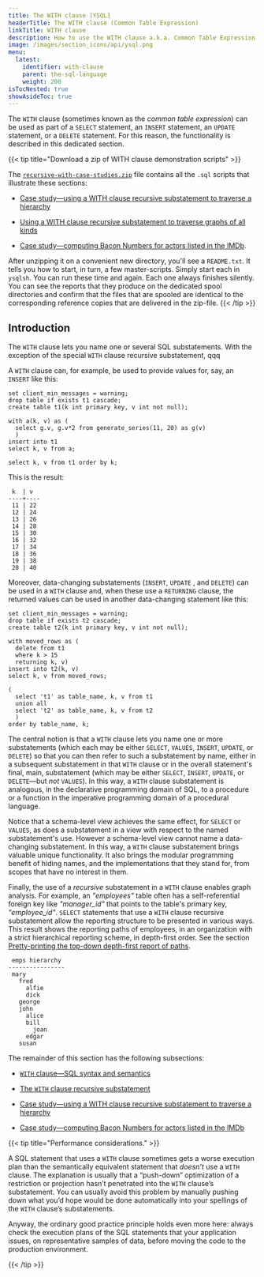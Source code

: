 ```yaml
---
title: The WITH clause [YSQL]
headerTitle: The WITH clause (Common Table Expression)
linkTitle: WITH clause
description: How to use the WITH clause a.k.a. Common Table Expression
image: /images/section_icons/api/ysql.png
menu:
  latest:
    identifier: with-clause
    parent: the-sql-language
    weight: 200
isTocNested: true
showAsideToc: true
---
```


The `WITH` clause (sometimes known as the _common table expression_) can be used as part of a `SELECT` statement, an `INSERT` statement, an `UPDATE` statement, or a `DELETE` statement. For this reason, the functionality is described in this dedicated section.

{{< tip title="Download a zip of WITH clause demonstration scripts" >}}

The [`recursive-with-case-studies.zip`](https://raw.githubusercontent.com/yugabyte/yugabyte-db/master/sample/recursive-with-case-studies/recursive-with-case-studies.zip) file contains all the `.sql` scripts that illustrate these sections:

- [Case study—using a WITH clause recursive substatement to traverse a hierarchy](./emps-hierarchy/)

- [Using a WITH clause recursive substatement to traverse graphs of all kinds](./traversing-general-graphs/)

- [Case study—computing Bacon Numbers for actors listed in the IMDb](./bacon-numbers/).

After unzipping it on a convenient new directory, you'll see a `README.txt`.  It tells you how to start, in turn, a few master-scripts. Simply start each in `ysqlsh`. You can run these time and again. Each one always finishes silently. You can see the reports that they produce on the dedicated spool directories and confirm that the files that are spooled are identical to the corresponding reference copies that are delivered in the zip-file.
{{< /tip >}}

## Introduction

The `WITH` clause lets you name one or several SQL substatements. With the exception of the special `WITH` clause recursive substatement, qqq

A `WITH` clause can, for example, be used to provide values for, say, an `INSERT` like this:

```plpgsql
set client_min_messages = warning;
drop table if exists t1 cascade;
create table t1(k int primary key, v int not null);

with a(k, v) as (
  select g.v, g.v*2 from generate_series(11, 20) as g(v)
  )
insert into t1
select k, v from a;

select k, v from t1 order by k;
```

This is the result:

```
 k  | v  
----+----
 11 | 22
 12 | 24
 13 | 26
 14 | 28
 15 | 30
 16 | 32
 17 | 34
 18 | 36
 19 | 38
 20 | 40
```

Moreover, data-changing substatements (`INSERT`, `UPDATE` , and `DELETE`) can be used in a `WITH` clause and, when these use a `RETURNING` clause, the returned values can be used in another data-changing statement like this:

```plpgsql
set client_min_messages = warning;
drop table if exists t2 cascade;
create table t2(k int primary key, v int not null);

with moved_rows as (
  delete from t1
  where k > 15
  returning k, v)
insert into t2(k, v)
select k, v from moved_rows;

(
  select 't1' as table_name, k, v from t1
  union all
  select 't2' as table_name, k, v from t2
  )
order by table_name, k;
```

The central notion is that a `WITH` clause lets you name one or more substatements (which each may be either `SELECT`, `VALUES`, `INSERT`, `UPDATE`, or `DELETE`) so that you can then refer to such a substatement by name, either in a subsequent substatement in that `WITH` clause or in the overall statement's final, main, substatement (which may be either `SELECT`, `INSERT`, `UPDATE`, or `DELETE`—but _not_ `VALUES`). In this way, a `WITH` clause substatement is analogous, in the declarative programming domain of SQL, to a procedure or a function in the imperative programming domain of a procedural language.

Notice that a schema-level view achieves the same effect, for `SELECT` or `VALUES`, as does a substatement in a view with respect to the named substatement's use. However a schema-level view cannot name a data-changing substatement. In this way, a `WITH` clause substatement brings valuable unique functionality. It also brings the modular programming benefit of hiding names, and the implementations that they stand for, from scopes that have no interest in them.

Finally, the use of a _recursive_ substatement in a `WITH` clause enables graph analysis. For example, an _"employees"_ table often has a self-referential foreign key like _"manager_id"_ that points to the table's primary key, _"employee_id"_. `SELECT` statements that use a `WITH` clause recursive substatement allow the reporting structure to be presented in various ways. This result shows the reporting paths of employees, in an organization with a strict hierarchical reporting scheme, in depth-first order. See the section [Pretty-printing the top-down depth-first report of paths](./emps-hierarchy/#pretty-printing-the-top-down-depth-first-report-of-paths).

```
 emps hierarchy 
----------------
 mary
   fred
     alfie
     dick
   george
   john
     alice
     bill
       joan
     edgar
   susan
```

The remainder of this section has the following subsections:

- [`WITH` clause—SQL syntax and semantics](./with-clause-syntax-semantics/)

- [The `WITH` clause recursive substatement](./recursive-with/)

- [Case study—using a WITH clause recursive substatement to traverse a hierarchy](./emps-hierarchy/)

- [Case study—computing Bacon Numbers for actors listed in the IMDb](./bacon-numbers/)

{{< tip title="Performance considerations." >}}

A SQL statement that uses a `WITH` clause sometimes gets a worse execution plan than the semantically equivalent statement that _doesn’t_ use a `WITH` clause. The explanation is usually that a “push-down” optimization of a restriction or projection hasn’t penetrated into the `WITH` clause’s substatement. You can usually avoid this problem by manually pushing down what you’d hope would be done automatically into your spellings of the `WITH` clause’s substatements.

Anyway, the ordinary good practice principle holds even more here: always check the execution plans of the SQL statements that your application issues, on representative samples of data, before moving the code to the production environment.

{{< /tip >}}

